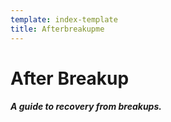 ```yaml
---
template: index-template
title: Afterbreakupme
---
```

# **After Breakup**

##### A guide to recovery from breakups.
